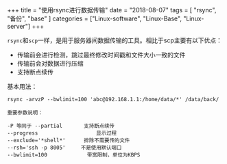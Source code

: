 +++
title = "使用rsync进行数据传输"
date = "2018-08-07"
tags = [ "rsync", "备份", "base" ]
categories = ["Linux-software", "Linux-Base", "Linux-server"]
+++

`rsync`和`scp`一样，是用于服务器间数据传输的工具。相比于scp主要有以下优点：

- 传输前会进行检测，跳过最终修改时间戳和文件大小一致的文件
- 传输前会对数据进行压缩
- 支持断点续传

基本用法：

```shell
rsync -arvzP --bwlimit=100 'abc@192.168.1.1:/home/data/*' /data/back/

重要参数说明：

-P 等同于 --partial       支持断点续传
--progress                   显示过程
--exclude='*shell*'      排除不需要传的文件
--rsh='ssh -p 8005'     不是使用默认端口
--bwlimit=100             带宽限制，单位为KBPS
```

